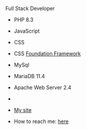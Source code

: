 Full Stack Developer
- PHP 8.3
- JavaScript
- CSS
- CSS [Foundation Framework](https://get.foundation/)
- MySql
- MariaDB 11.4
- Apache Web Server 2.4
- 

- [My site](https://jessdigisys.com)
- How to reach me: [here](mailto:phpdeveloper@jessdigisys.com)


<!---
PHPDev7313/PHPDev7313 is a ✨ special ✨ repository because its `README.md` (this file) appears on your GitHub profile.
You can click the Preview link to take a look at your changes.
--->
